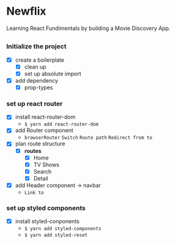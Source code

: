 # Newflix

Learning React Fundimentals by building a Movie Discovery App.

##

### Initialize the project

- [x] create a boilerplate
  - [x] clean up
  - [x] set up absolute import
- [x] add dependency
  - [x] prop-types

### set up react router

- [x] install react-router-dom
  - `$ yarn add react-router-dom`
- [x] add Router component
  - `browserRouter` `Switch` `Route path` `Redirect from to`
- [x] plan route structure
  - [x] **routes**
    - [x] Home
    - [x] TV Shows
    - [x] Search
    - [x] Detail
- [x] add Header component -> navbar
  - `Link to`

### set up styled components

- [x] install styled-conponents
  - `$ yarn add styled-components`
  - `$ yarn add styled-reset`
